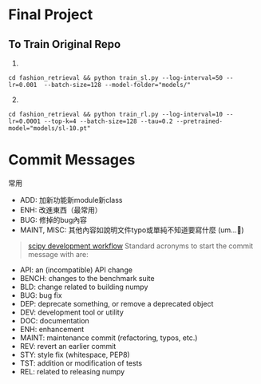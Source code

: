 # Final Project
## To Train Original Repo
1. 
```
cd fashion_retrieval && python train_sl.py --log-interval=50 --lr=0.001  --batch-size=128 --model-folder="models/"
```
2. 
```
cd fashion_retrieval && python train_rl.py --log-interval=10 --lr=0.0001 --top-k=4 --batch-size=128 --tau=0.2 --pretrained-model="models/sl-10.pt"
```

# Commit Messages

常用
+ ADD: 加新功能新module新class
+ ENH: 改進東西（最常用）
+ BUG: 修掉的bug內容
+ MAINT, MISC: 其他內容如說明文件typo或單純不知道要寫什麼 (um...🤔)


> [scipy development workflow](https://docs.scipy.org/doc/numpy/dev/gitwash/development_workflow.html)
Standard acronyms to start the commit message with are:

+ API: an (incompatible) API change
+ BENCH: changes to the benchmark suite
+ BLD: change related to building numpy
+ BUG: bug fix
+ DEP: deprecate something, or remove a deprecated object
+ DEV: development tool or utility
+ DOC: documentation
+ ENH: enhancement
+ MAINT: maintenance commit (refactoring, typos, etc.)
+ REV: revert an earlier commit
+ STY: style fix (whitespace, PEP8)
+ TST: addition or modification of tests
+ REL: related to releasing numpy
